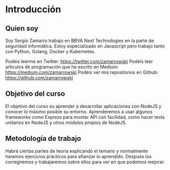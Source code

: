 # Introducción

## Quien soy

Soy Sergio Zamarro trabajo en BBVA Next Technologies en la parte de seguridad informática. Estoy especializado en Javascript pero trabajo tanto con Python, Golang, Docker y Kubernetes.

Podéis leerme en Twitter: https://twitter.com/zamarrowski
Podéis leer articulos de programación que he escrito en Medium: https://medium.com/zamarrowski
Podéis ver mis repositorios en Github: https://github.com/zamarrowski

## Objetivo del curso

El objetivo del curso es aprender a desarrollar aplicaciones con NodeJS y conocer lo máximo posible su entorno. Aprenderemos a usar algunos frameworks como Express para montar API con facilidad, como hacer tests unitarios en NodeJS y otros módulos propios de NodeJS.

## Metodología de trabajo

Habrá ciertas partes de teoria explicando el temario y normalmente haremos ejercicios prácticos para afianzar lo aprendido. Después los corregiremos y trabajaremos sobre ellos para ver en que podemos mejorar.


